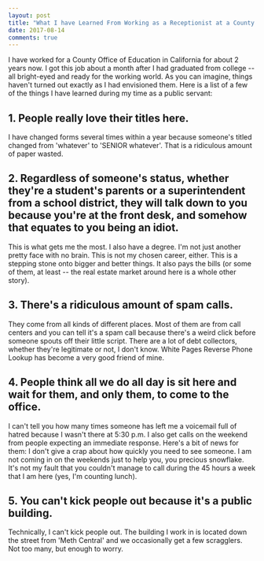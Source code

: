 ```yaml
---
layout: post
title: "What I have Learned From Working as a Receptionist at a County Office of Education"
date: 2017-08-14
comments: true
---
```


I have worked for a County Office of Education in California for about 2 years now. I got this job about a month after I had graduated from college -- all bright-eyed and ready for the working world. As you can imagine, things haven't turned out exactly as I had envisioned them. Here is a list of a few of the things I have learned during my time as a public servant:

## 1.  People really love their titles here.
I have changed forms several times within a year because someone's titled changed from 'whatever' to 'SENIOR whatever'. That is a ridiculous amount of paper wasted.

## 2.  Regardless of someone's status, whether they're a student's parents or a superintendent from a school district, they will talk down to you because you're at the front desk, and somehow that equates to you being an idiot.
This is what gets me the most. I also have a degree. I'm not just another pretty face with no brain. This is not my chosen career, either. This is a stepping stone onto bigger and better things. It also pays the bills (or some of them, at least -- the real estate market around here is a whole other story).

## 3. There's a ridiculous amount of spam calls.
They come from all kinds of different places. Most of them are from call centers and you can tell it's a spam call because there's a weird click before someone spouts off their little script. There are a lot of debt collectors, whether they're legitimate or not, I don't know. White Pages Reverse Phone Lookup has become a very good friend of mine.

## 4. People think all we do all day is sit here and wait for them, and only them, to come to the office.
I can't tell you how many times someone has left me a voicemail full of hatred because I wasn't there at 5:30 p.m. I also get calls on the weekend from people expecting an immediate response. Here's a bit of news for them: I don't give a crap about how quickly you need to see someone. I am not coming in on the weekends just to help you, you precious snowflake. It's not my fault that you couldn't manage to call during the 45 hours a week that I am here (yes, I'm counting lunch).

## 5. You can't kick people out because it's a public building.
Technically, I can't kick people out. The building I work in is located down the street from 'Meth Central' and we occasionally get a few scragglers. Not too many, but enough to worry.
